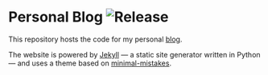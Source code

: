 # Personal Blog ![Release](https://github.com/iambestfeeddddd/iambestfeeddddd.github.io/workflows/Release/badge.svg?branch=master)

This repository hosts the code for my personal [blog](https://iambestfeeddddd.github.io/).

The website is powered by [Jekyll](https://jekyllrb.com) — a static site generator written in Python — and uses a theme based on [minimal-mistakes](https://mmistakes.github.io/minimal-mistakes).
